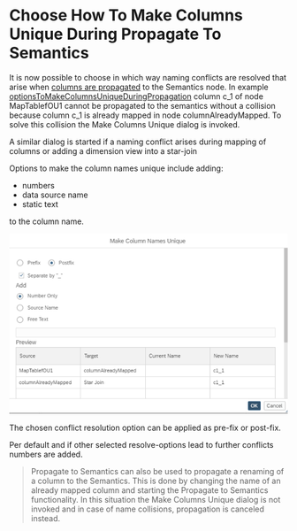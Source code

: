 # Choose How To Make Columns Unique During Propagate To Semantics

It is now possible to choose in which way naming conflicts are resolved that arise when [columns  are propagated](https://help.sap.com/docs/hana-cloud-database/sap-hana-cloud-sap-hana-database-modeling-guide-for-sap-business-application-studio/propagate-columns-to-semantics?) to the Semantics node. In example [optionsToMakeColumnsUniqueDuringPropagation](./optionsToMakeColumnsUniqueDuringPropagation.hdbcalculationview) column c_1 of node MapTablefOU1 cannot be propagated to the semantics without a collision because column c_1 is already mapped in node columnAlreadyMapped. To solve this collision the Make Columns Unique dialog is invoked.

A similar dialog is started if a naming conflict arises during mapping of columns or adding a dimension view into a star-join 
 
Options to make the column names unique include adding:

- numbers
- data source name
- static text

to the column name.

![option to make columns unique](./screenshots/makeColumnNamesUnique.png)

The chosen conflict resolution option can be applied as pre-fix or post-fix.

Per default and if other selected resolve-options lead to further conflicts numbers are added.


>Propagate to Semantics can also be used to propagate a renaming of a column to the Semantics. This is done by changing the name of an already mapped column and starting the Propagate to Semantics functionality. In this situation the Make Columns Unique dialog is not invoked and in case of name collisions, propagation is canceled instead.
